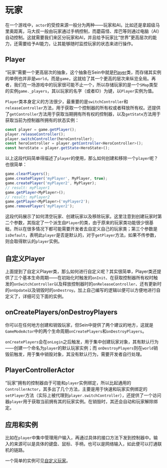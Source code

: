 # 玩家

在一个游戏中，`actor`的受控来源一般分为两种——玩家和AI。比如还是拿超级马里奥距离，马大叔一般由玩家通过手柄控制，而蘑菇怪、库巴等则通过电脑（AI）自动控制。这就需要我们来区分玩家和AI，并且给予玩家比“世界”更高层次的能力，还需要给予AI能力，让其能够随时监控玩家的状态来进行操作。

## Player

“玩家”需要一个更高层次的抽象，这个抽象在Sein中就是[Player](../../document/classes/player)类，而存储其实例的单例也并非是`world`，而是`game`，这就给了其一个更高的层次来纵览全局。再者，我们在一场游戏中的玩家很可能不止一个，所以存储玩家的是一个`SMap`类型的实例`game._players`，其以玩家的名字（或者ID）为键，以`Player`实例为值。  

`Player`类本身定义的方法很少，最重要的是`switchController`和`releaseController`方法，用于获取一个控制器的所有权或者释放所有权。还提供了`getController`方法用于获取当期拥有所有权的控制器，以及`getState`方法用于获取当前为控制器所拥有的状态实例：  

```ts
const player = game.getPlayer();
player.releaseController();
player.switchController(heroController);
const heroController = player.getController<HeroController>();
const heroState = player.getState<HeroState>();
```

以上这段代码简单得描述了`player`的使用，那么如何创建和移除一个`player`呢？也很简单：  

```ts
game.clearPlayers();
game.createPlayer('myPlayer', MyPlayer, true);
game.createPlayer('myPlayer2', MyPlayer);
// result: myPlayer1
game.getPlayer<MyPlayer>();
// result: myPlayer2
game.getPlayer<MyPlayer>('myPlayer2');
game.removePlayer('myPlayer2');
```

这段代码展示了如何清空玩家、创建玩家以及移除玩家。这里注意到创建玩家时第二个参数，其指定了一个派生自`Player`的类，由于原来的玩家类功能很少很基础，所以在很多情况下都可能需要开发者去自定义自己的玩家类；第三个参数是`isDefault`，表明此`player`是否是默认的，对于`getPlayer`方法，如果不传参数，则会取得默认的`player`实例。

## 自定义Player

上面提到了自定义Player类，那么如何进行自定义呢？其实很简单，Player类还提供了三个基本生命周期——在初始化时触发的`onInit`、在获取控制器所有权时触发的`onSwitchController`以及释放控制器时的`onReleaseController`、还有更新时的`onUpdate`以及销毁时的`onDestroy`。加上自己编写的逻辑以便可以方便地进行自定义了，详细可见下面的实例。

## onCreatePlayers/onDestroyPlayers

你可以在任何地方创建和销毁玩家，但Sein中提供了两个建议的地方，这就是`GameModeActor`中的两个生命周期`onCreatePlayers`和`onDestroyPlayers`。  

`onCreatePlayers`会在`onLogin`之后触发，用于集中创建玩家对象，其有默认行为——创建一个命名为`player`的默认玩家实例；而 `onDestroyPlayers`则在`world`销毁前触发，用于集中销毁对象，其没有默认行为，需要开发者自行处理。

## PlayerControllerActor

“玩家”拥有的控制器由于可能和`player`实例绑定，所以比起通用的`ControllerActor`，其多出了几个方法，主要是用于快速和玩家实例绑定的`setPlayer`方法（实际上被代理到`player.switchController`），还提供了一个访问器`player`用于获取当前拥有其的玩家实例。在销毁时，其还会自动和玩家解除绑定。

## 应用和实例

比如在`player`中集中管理用户输入，再通过具体的接口方法下发到控制器中。输入的来源可以是具体的键盘、鼠标、手柄，也可以是网络输入，如此便可以打通联机的链路。

一个简单的实例可见[自定义玩家](../../example/player/player)。